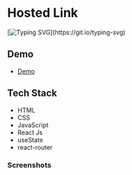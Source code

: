 
# Hosted Link
[![Typing SVG](https://readme-typing-svg.demolab.com?font=Fira+Code&pause=1000&color=F7701A&random=false&width=435&lines=Hi!+Guys++%F0%9F%91%8B;This+is+my+Birthday+blog+Project.)](https://git.io/typing-svg)


## Demo


- [Demo]((https://monumental-dusk-559699.netlify.app))

## Tech Stack

- HTML
- CSS
- JavaScript
- React Js
- useState
- react-router

### Screenshots

